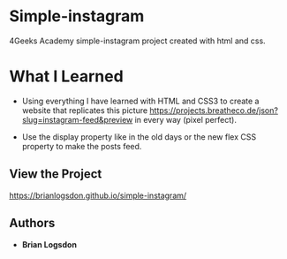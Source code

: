 # Simple-instagram
4Geeks Academy simple-instagram project created with html and css.
# What I Learned
* Using everything I have learned with HTML and CSS3 to create a website that replicates this picture https://projects.breatheco.de/json?slug=instagram-feed&preview in every way (pixel perfect).

* Use the display property like in the old days or the new flex CSS property to make the posts feed.
## View the Project
https://brianlogsdon.github.io/simple-instagram/

## Authors

* **Brian Logsdon**
